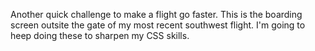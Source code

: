 Another quick challenge to make a flight go faster. This is the boarding screen outsite the gate of my most recent southwest flight. I'm going to heep doing these to sharpen my CSS skills. 